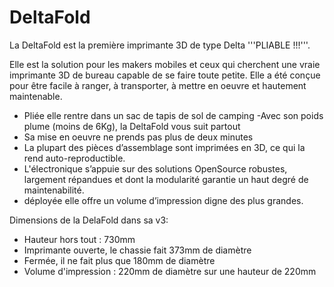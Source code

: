 # DeltaFold

La DeltaFold est la première imprimante 3D de type Delta '''PLIABLE !!!'''.

Elle est la solution pour les makers mobiles et ceux qui cherchent une vraie imprimante 3D de bureau capable de se faire toute petite. 
Elle a été conçue pour être facile à ranger, à transporter, à mettre en oeuvre et hautement maintenable.
- Pliée elle rentre dans un sac de tapis de sol de camping
 -Avec son poids plume (moins de 6Kg), la DeltaFold vous suit partout
- Sa mise en oeuvre ne prends pas plus de deux minutes
- La plupart des pièces d’assemblage sont imprimées en 3D, ce qui la rend auto-reproductible.
- L'électronique s’appuie sur des solutions OpenSource robustes, largement répandues et dont la modularité garantie un haut degré de maintenabilité.
- déployée elle offre un volume d’impression digne des plus grandes.


Dimensions de la DelaFold dans sa v3:
- Hauteur hors tout : 730mm
- Imprimante ouverte, le chassie fait 373mm de diamètre
- Fermée, il ne fait plus que 180mm de diamètre
- Volume d'impression : 220mm de diamètre sur une hauteur de 220mm
